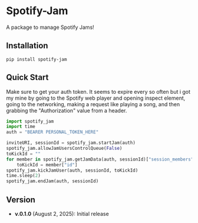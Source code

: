 # Spotify-Jam

A package to manage Spotify Jams!

## Installation

```
pip install spotify-jam
```

## Quick Start

Make sure to get your auth token. It seems to expire every so often but i got my mine by going to the Spotify web player and opening inspect element, going to the networking, making a request like playing a song, and then grabbing the "Authorization" value from a header.  

```python
import spotify_jam
import time
auth = "BEARER PERSONAL_TOKEN_HERE"

inviteURI, sessionId = spotify_jam.startJam(auth)
spotify_jam.allowJamUsersControlQueue(False)
toKickId = ""
for member in spotify_jam.getJamData(auth, sessionId)["session_members"]:
    toKickId = member["id"]
spotify_jam.kickJamUser(auth, sessionId, toKickId)
time.sleep(2)
spotify_jam.endJam(auth, sessionId)
```

## Version

-  **v.0.1.0** (August 2, 2025): Initial release
